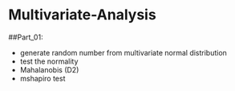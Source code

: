 # Multivariate-Analysis

##Part_01: 
- generate random number from multivariate normal distribution
- test the normality
- Mahalanobis (D2)
- mshapiro test
